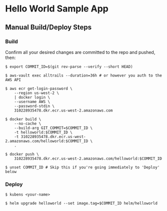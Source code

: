 # Hello World Sample App
## Manual Build/Deploy Steps
### Build

Confirm all your desired changes are committed to the repo and pushed, then:
```
$ export COMMIT_ID=$(git rev-parse --verify --short HEAD)

$ aws-vault exec alltrails --duration=36h # or however you auth to the AWS API

$ aws ecr get-login-password \
    --region us-west-2 \
    | docker login \
    --username AWS \
    --password-stdin \
    310228935478.dkr.ecr.us-west-2.amazonaws.com

$ docker build \
    --no-cache \
    --build-arg GIT_COMMIT=$COMMIT_ID \
    -t helloworld:$COMMIT_ID \
    -t 310228935478.dkr.ecr.us-west-2.amazonaws.com/helloworld:$COMMIT_ID \
    .

$ docker push \
    310228935478.dkr.ecr.us-west-2.amazonaws.com/helloworld:$COMMIT_ID

$ unset COMMIT_ID # Skip this if you're going immediately to 'Deploy' below
```

### Deploy
```
$ kubens <your-name>

$ helm upgrade helloworld --set image.tag=$COMMIT_ID helm/helloworld
```

